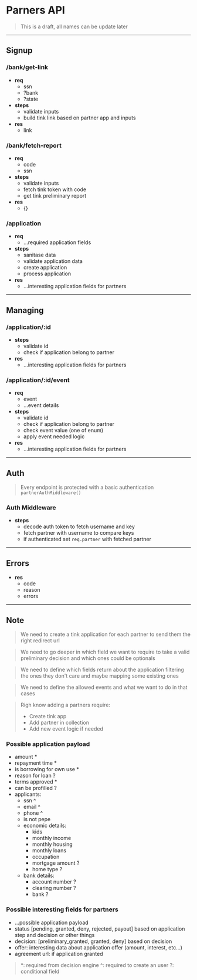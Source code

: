 # Parners API
> This is a draft, all names can be update later 

---
## Signup

### /bank/get-link
- **req**
  - ssn
  - ?bank
  - ?state
- **steps**
  - validate inputs
  - build tink link based on partner app and inputs
- **res**
  - link

### /bank/fetch-report
- **req**
  - code
  - ssn
- **steps**
  - validate inputs
  - fetch tink token with code
  - get tink preliminary report
- **res**
  - {}

### /application
- **req**
  - ...required application fields
- **steps**
  - sanitase data
  - validate application data
  - create application
  - process application
- **res**
  - ...interesting application fields for partners

---
## Managing

### /application/:id
- **steps**
  - validate id
  - check if application belong to partner
- **res**
  - ...interesting application fields for partners

### /application/:id/event
- **req**
  - event
  - ...event details
- **steps**
  - validate id
  - check if application belong to partner
  - check event value (one of enum)
  - apply event needed logic
- **res**
  - ...interesting application fields for partners

---
## Auth
> Every endpoint is protected with a basic authentication `partnerAuthMiddleware()`

### Auth Middleware
- **steps**
  - decode auth token to fetch username and key
  - fetch partner with username to compare keys
  - if authenticated set `req.partner` with fetched partner

---
## Errors
- **res**
  - code
  - reason
  - errors

---
## Note
> We need to create a tink application for each partner to send them the right redirect url

> We need to go deeper in which field we want to require to take a valid preliminary decision and which ones could be optionals

> We need to define which fields return about the application filtering the ones they don't care and maybe mapping some existing ones

> We need to define the allowed events and what we want to do in that cases

> Righ know adding a partners require:
> - Create tink app
> - Add partner in collection
> - Add new event logic if needed

### Possible application payload
- amount *
- repayment time *
- is borrowing for own use *
- reason for loan ?
- terms approved *
- can be profilled ?
- applicants:
  - ssn ^
  - email ^
  - phone ^
  - is not pepe
  - economic details:
    - kids
    - monthly income
    - monthly housing
    - monthly loans
    - occupation
    - mortgage amount ?
    - home type ?
  - bank details:
    - account number ?
    - clearing number ?
    - bank ?

### Possible interesting fields for partners
- ...possible application payload
- status [pending, granted, deny, rejected, payout] based on application step and decision or other things
- decision: [preliminary_granted, granted, deny] based on decision
- offer: interesting data about application offer (amount, interest, etc...)
- agreement url: if application granted

> *: required from decision engine
> ^: required to create an user
> ?: conditional field